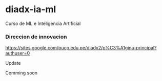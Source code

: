 # diadx-ia-ml

Curso de ML e Inteligencia Artificial 

### Direccion de innovacion
https://sites.google.com/pucp.edu.pe/diadx2/p%C3%A1gina-principal?authuser=0

Update

Comming soon
